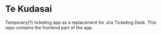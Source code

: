 # Te Kudasai

Temporary(?) ticketing app as a replacement for Jira Ticketing Desk. This repo contains the frontend part of the app.